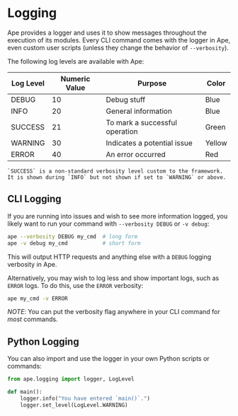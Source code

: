 # Logging

Ape provides a logger and uses it to show messages throughout the execution of its modules.
Every CLI command comes with the logger in Ape, even custom user scripts (unless they change the behavior of `--verbosity`).

The following log levels are available with Ape:

| Log Level | Numeric Value | Purpose                        | Color  |
| --------- | ------------- | ------------------------------ | ------ |
| DEBUG     | 10            | Debug stuff                    | Blue   |
| INFO      | 20            | General information            | Blue   |
| SUCCESS   | 21            | To mark a successful operation | Green  |
| WARNING   | 30            | Indicates a potential issue    | Yellow |
| ERROR     | 40            | An error occurred              | Red    |

```{note}
`SUCCESS` is a non-standard verbosity level custom to the framework.
It is shown during `INFO` but not shown if set to `WARNING` or above.
```

## CLI Logging

If you are running into issues and wish to see more information logged, you likely want to run your command with `--verbosity DEBUG` or `-v debug`:

```bash
ape --verbosity DEBUG my_cmd  # long form
ape -v debug my_cmd           # short form
```

This will output HTTP requests and anything else with a `DEBUG` logging verbosity in Ape.

Alternatively, you may wish to log less and show important logs, such as `ERROR` logs.
To do this, use the `ERROR` verbosity:

```bash
ape my_cmd -v ERROR 
```

*NOTE*: You can put the verbosity flag anywhere in your CLI command for _most_ commands.

## Python Logging

You can also import and use the logger in your own Python scripts or commands:

```python
from ape.logging import logger, LogLevel

def main():
    logger.info("You have entered `main()`.")
    logger.set_level(LogLevel.WARNING)
```
